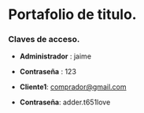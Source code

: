 # Portafolio de titulo. 

### Claves de acceso.
- **Administrador** : jaime
- **Contraseña** : 123

- **Cliente1**: comprador@gmail.com
- **Contraseña**: adder.t651love 